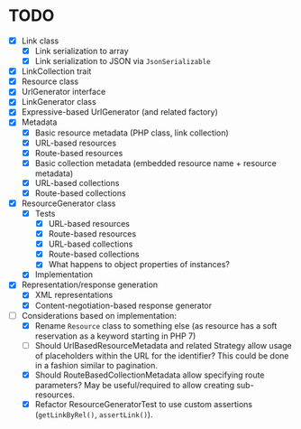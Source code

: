 # TODO

- [x] Link class
  - [x] Link serialization to array
  - [x] Link serialization to JSON via `JsonSerializable`
- [x] LinkCollection trait
- [x] Resource class
- [x] UrlGenerator interface
- [x] LinkGenerator class
- [x] Expressive-based UrlGenerator (and related factory)
- [x] Metadata
  - [x] Basic resource metadata (PHP class, link collection)
  - [x] URL-based resources
  - [x] Route-based resources
  - [x] Basic collection metadata (embedded resource name + resource metadata)
  - [x] URL-based collections
  - [x] Route-based collections
- [x] ResourceGenerator class
  - [x] Tests
    - [x] URL-based resources
    - [x] Route-based resources
    - [x] URL-based collections
    - [x] Route-based collections
    - [x] What happens to object properties of instances?
  - [x] Implementation
- [x] Representation/response generation
  - [x] XML representations
  - [x] Content-negotiation-based response generator
- [ ] Considerations based on implementation:
  - [x] Rename `Resource` class to something else (as resource has a soft
    reservation as a keyword starting in PHP 7)
  - [ ] Should UrlBasedResourceMetadata and related Strategy allow usage of
    placeholders within the URL for the identifier? This could be done in a
    fashion similar to pagination.
  - [x] Should RouteBasedCollectionMetadata allow specifying route parameters?
    May be useful/required to allow creating sub-resources.
  - [x] Refactor ResourceGeneratorTest to use custom assertions (`getLinkByRel()`,
    `assertLink()`).
